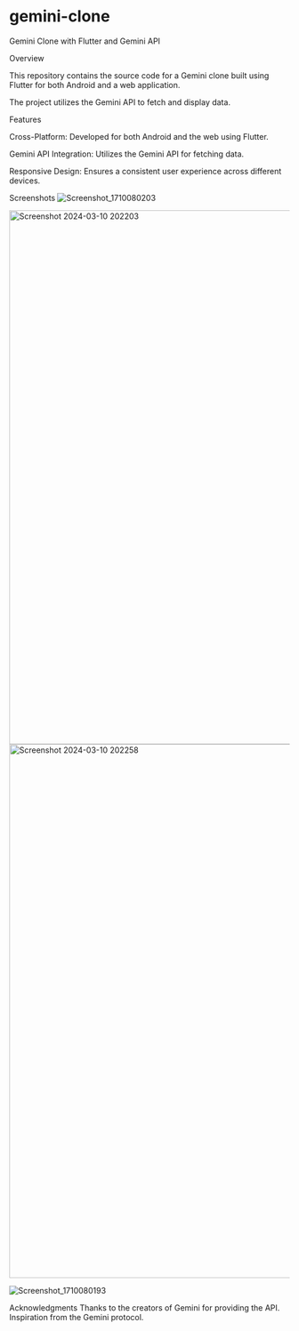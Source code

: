 # gemini-clone
Gemini Clone with Flutter and Gemini API

Overview

This repository contains the source code for a Gemini clone built using Flutter for both Android and a web application.

The project utilizes the Gemini API to fetch and display data.

Features

Cross-Platform: Developed for both Android and the web using Flutter.

Gemini API Integration: Utilizes the Gemini API for fetching data.

Responsive Design: Ensures a consistent user experience across different devices.

Screenshots
![Screenshot_1710080203](https://github.com/naidu199/gemini-clone/assets/141550407/e7997c22-9ccd-40d1-bfd9-cd7e430f13a6)

<img width="960" alt="Screenshot 2024-03-10 202203" src="https://github.com/naidu199/gemini-clone/assets/141550407/a7b1198c-1406-48f6-a752-10fa9d781c44">

<img width="960" alt="Screenshot 2024-03-10 202258" src="https://github.com/naidu199/gemini-clone/assets/141550407/3437fc3b-4f56-412e-97b7-4593f07c757e">

![Screenshot_1710080193](https://github.com/naidu199/gemini-clone/assets/141550407/1e6337ab-85b2-4ca5-b21f-19e129421440)



Acknowledgments
Thanks to the creators of Gemini for providing the API.
Inspiration from the Gemini protocol.

